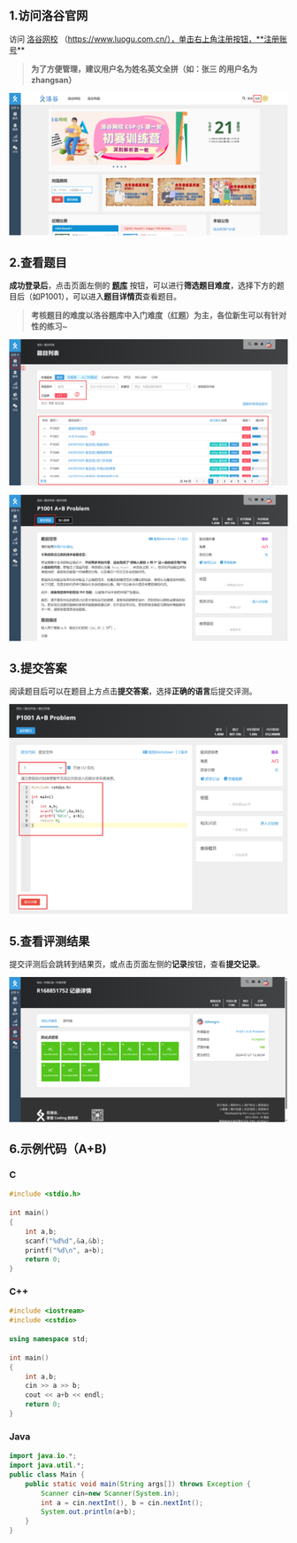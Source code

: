 ## 1.访问洛谷官网

访问 [洛谷网校](https://www.luogu.com.cn) （https://www.luogu.com.cn/），单击右上角注册按钮，**注册账号**

> **为了方便管理，建议用户名为姓名英文全拼（如：张三 的用户名为 zhangsan）**

![用户注册](assets/用户注册.png)

## 2.查看题目

**成功登录后**，点击页面左侧的 [**题库**](https://www.luogu.com.cn/problem/list) 按钮，可以进行**筛选题目难度**，选择下方的题目后（如P1001），可以进入**题目详情页**查看题目。

> **考核题目的难度以洛谷题库中入门难度（红题）为主，各位新生可以有针对性的练习~**


![题库](assets/题库.png)

![题目详情](assets/题目详情.png)

## 3.提交答案

阅读题目后可以在题目上方点击**提交答案**，选择**正确的语言**后提交评测。

![提交答案](assets/提交答案.png)

## 5.查看评测结果

提交评测后会跳转到结果页，或点击页面左侧的**记录**按钮，查看**提交记录**。

![评测结果](assets/评测结果.png)

## 6.示例代码（A+B)

### C

```c
#include <stdio.h>

int main()
{
    int a,b;
    scanf("%d%d",&a,&b);
    printf("%d\n", a+b);
    return 0;
}
```

### C++

```c++
#include <iostream>
#include <cstdio>

using namespace std;

int main()
{
    int a,b;
    cin >> a >> b;
    cout << a+b << endl;
    return 0;
}
```

### Java

```java
import java.io.*;
import java.util.*;
public class Main {
    public static void main(String args[]) throws Exception {
        Scanner cin=new Scanner(System.in);
        int a = cin.nextInt(), b = cin.nextInt();
        System.out.println(a+b);
    }
}
```

